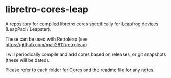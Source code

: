 # libretro-cores-leap
 
A repository for compiled libretro cores specifically for Leapfrog devices (LeapPad / Leapster).

These can be used with Retroleap (see https://github.com/mac2612/retroleap)

I will periodically compile and add cores based on releases, or git snapshots (these will be dated).

Please refer to each folder for Cores and the readme file for any notes.

